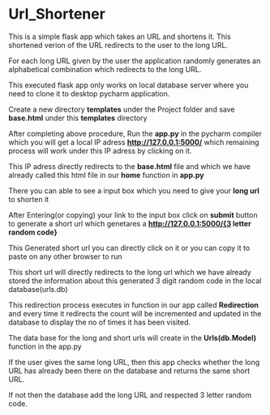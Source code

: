 # Url_Shortener
This is a simple flask app which takes an URL and shortens it. This shortened verion of the URL redirects to the user to the long URL.

For each long URL given by the user the application randomly generates an alphabetical combination which redirects to the long URL.

This executed flask app only works on local database server where you need to clone it to desktop pycharm application.

Create a new directory **templates** under the Project folder and save **base.html** under this **templates** directory

After completing above procedure, Run the **app.py** in the pycharm compiler which you will get a local IP adress **http://127.0.0.1:5000/** which remaining process will work under this IP adress by clicking on it.

This IP adress directly redirects to the **base.html** file and which we have already called this html file in our **home** function in **app.py**

There you can able to see a input box which you need to give your **long url** to shorten it

After Entering(or copying) your link to the input box click on **submit** button to generate a short url which genetares a **http://127.0.0.1:5000/{3 letter random code}**

This Generated short url you can directly click on it or you can copy it to paste on any other browser to run

This short url will directly redirects to the long url which we have already stored the information about this generated 3 digit random code in the local database(urls.db)

This redirection process executes in function in our app called **Redirection** and every time it redirects the count will be incremented and updated in the database to display the no of times it has been visited.

The data base for the long and short urls will create in the **Urls(db.Model)** function in the app.py

If the user gives the same long URL, then this app checks whether the long URL has already been there on the database and returns the same short URL.

If not then the database add the long URL and respected 3 letter random code.

